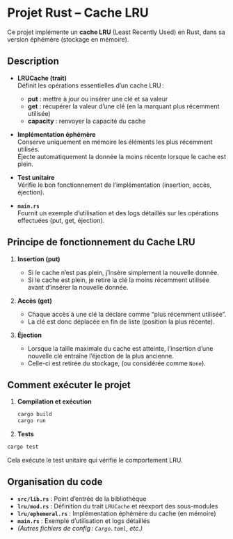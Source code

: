 # Projet Rust – Cache LRU

Ce projet implémente un **cache LRU** (Least Recently Used) en Rust, dans sa version éphémère (stockage en mémoire).

## Description

- **LRUCache (trait)**  
  Définit les opérations essentielles d’un cache LRU :  
  - **put** : mettre à jour ou insérer une clé et sa valeur  
  - **get** : récupérer la valeur d’une clé (en la marquant plus récemment utilisée)  
  - **capacity** : renvoyer la capacité du cache  

- **Implémentation éphémère**  
  Conserve uniquement en mémoire les éléments les plus récemment utilisés.  
  Éjecte automatiquement la donnée la moins récente lorsque le cache est plein.

- **Test unitaire**  
  Vérifie le bon fonctionnement de l’implémentation (insertion, accès, éjection).

- **`main.rs`**  
  Fournit un exemple d’utilisation et des logs détaillés sur les opérations effectuées (put, get, éjection).

## Principe de fonctionnement du Cache LRU

1. **Insertion (put)**  
   - Si le cache n’est pas plein, j’insère simplement la nouvelle donnée.  
   - Si le cache est plein, je retire la clé la moins récemment utilisée avant d’insérer la nouvelle donnée.

2. **Accès (get)**  
   - Chaque accès à une clé la déclare comme “plus récemment utilisée”.  
   - La clé est donc déplacée en fin de liste (position la plus récente).

3. **Éjection**  
   - Lorsque la taille maximale du cache est atteinte, l’insertion d’une nouvelle clé entraîne l’éjection de la plus ancienne.  
   - Celle-ci est retirée du stockage, (ou considérée comme `None`).

## Comment exécuter le projet

1. **Compilation et exécution**

     ```bash
     cargo build
     cargo run
2. **Tests**
     
```bash
cargo test
```
Cela exécute le test unitaire qui vérifie le comportement LRU.

## Organisation du code

- **`src/lib.rs`** : Point d’entrée de la bibliothèque  
- **`lru/mod.rs`** : Définition du trait `LRUCache` et réexport des sous-modules  
- **`lru/ephemeral.rs`** : Implémentation éphémère du cache (en mémoire)  
- **`main.rs`** : Exemple d’utilisation et logs détaillés  
- *(Autres fichiers de config : `Cargo.toml`, etc.)*

